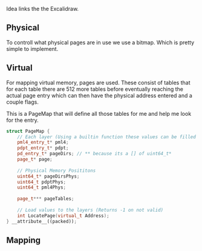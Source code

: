 Idea links the the Excalidraw.

## Physical
To controll what physical pages are in use we use a bitmap. Which is pretty simple to implement.

## Virtual
For mapping virtual memory, pages are used. These consist of tables that for each table there are 512 more tables before eventually reaching the actual page entry which can then have the physical address entered and a couple flags.

This is a PageMap that will define all those tables for me and help me look for the entry.
```C++ TI="Page map struct"
struct PageMap {
	// Each layer (Using a builtin function these values can be filled with selected data)
	pml4_entry_t* pml4;
	pdpt_entry_t* pdpt;
	pd_entry_t* pageDirs; // ** because its a [] of uint64_t*
	page_t* page;
	
	// Physical Memory Posititons
	uint64_t* pageDirsPhys;
	uint64_t pdptPhys;
	uint64_t pml4Phys;
	
	page_t*** pageTables;
	
	// Load values to the layers (Returns -1 on not valid)
	int LocatePage(virtual_t Address);
} __attribute__((packed));
```

## Mapping